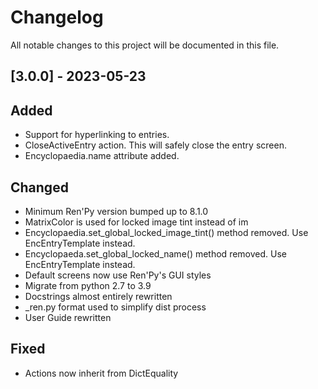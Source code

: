 # Changelog
All notable changes to this project will be documented in this file.

## [3.0.0] - 2023-05-23

## Added
- Support for hyperlinking to entries.
- CloseActiveEntry action. This will safely close the entry screen.
- Encyclopaedia.name attribute added.

## Changed
- Minimum Ren'Py version bumped up to 8.1.0
- MatrixColor is used for locked image tint instead of im
- Encyclopaedia.set_global_locked_image_tint() method removed. Use EncEntryTemplate instead.
- Encyclopaeda.set_global_locked_name() method removed. Use EncEntryTemplate instead.
- Default screens now use Ren'Py's GUI styles
- Migrate from python 2.7 to 3.9
- Docstrings almost entirely rewritten
- _ren.py format used to simplify dist process
- User Guide rewritten

## Fixed
- Actions now inherit from DictEquality
